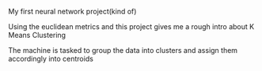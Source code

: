 My first neural network project(kind of)

Using the euclidean metrics and this project gives me a rough intro about K Means Clustering

The machine is tasked to group the data into clusters and assign them accordingly into centroids
